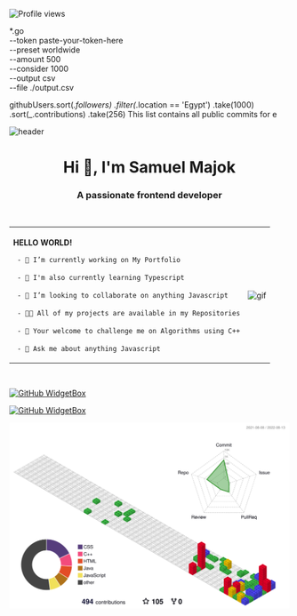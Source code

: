 ![Profile views](https://gpvc.arturio.dev/samuel-ma)  



*.go \
   --token paste-your-token-here \
   --preset worldwide \
   --amount 500 \
   --consider 1000 \
   --output csv \
   --file ./output.csv
   
   
   
   githubUsers.sort(_.followers)
           .filter(_.location == 'Egypt') 
           .take(1000)
           .sort(_.contributions)
           .take(256)
This list contains all public commits for e
   
   
   
   

![header](https://capsule-render.vercel.app/api?type=waving&color=0:1870d5,35:1aa7ec,100:4adede&height=300&section=header&text=SoniQ%20&fontSize=90&descAlignY=40)

<h1 align="center">Hi 👋, I'm Samuel Majok</h1>
<h3 align="center">A passionate frontend developer</h3>

<br>

<table border="0">
 <tr>
    <td> 
     <br>
     <strong>HELLO WORLD!</strong>
     
     - 🔭 I’m currently working on My Portfolio

     - 🌱 I'm also currently learning Typescript

     - 👯 I’m looking to collaborate on anything Javascript

     - 👨‍💻 All of my projects are available in my Repositories

     - 📝 Your welcome to challenge me on Algorithms using C++

     - 💬 Ask me about anything Javascript
     
     
     
   </td>
  
   <td>
      <img width="375" align="center" alt="gif" src="https://i.pinimg.com/originals/7e/6c/9a/7e6c9aaa92780d1674141ed2e30faab3.gif">
   </td>
 </tr>
  
</table>

<br>

[![GitHub WidgetBox](https://github-widgetbox.vercel.app/api/profile?username=samuel-ma&data=followers,repositories,stars,commits)](https://github.com/samuel-ma/github-widgetbox)

[![GitHub WidgetBox](https://github-widgetbox.vercel.app/api/skills?names=ts,css,markdown,python,json,cpp,c,html,java,xml,js,mysql,sass,kotlin)](https://github.com/Jurredr/github-widgetbox)

![](./profile-3d-contrib/profile-gitblock.svg)


